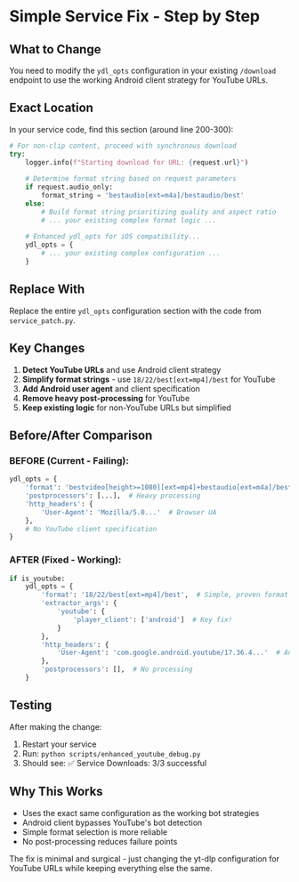 # Simple Service Fix - Step by Step

## What to Change
You need to modify the `ydl_opts` configuration in your existing `/download` endpoint to use the working Android client strategy for YouTube URLs.

## Exact Location
In your service code, find this section (around line 200-300):
```python
# For non-clip content, proceed with synchronous download
try:
    logger.info(f"Starting download for URL: {request.url}")
    
    # Determine format string based on request parameters
    if request.audio_only:
        format_string = 'bestaudio[ext=m4a]/bestaudio/best'
    else:
        # Build format string prioritizing quality and aspect ratio
        # ... your existing complex format logic ...
    
    # Enhanced ydl_opts for iOS compatibility...
    ydl_opts = {
        # ... your existing complex configuration ...
    }
```

## Replace With
Replace the entire `ydl_opts` configuration section with the code from `service_patch.py`.

## Key Changes
1. **Detect YouTube URLs** and use Android client strategy
2. **Simplify format strings** - use `18/22/best[ext=mp4]/best` for YouTube
3. **Add Android user agent** and client specification
4. **Remove heavy post-processing** for YouTube
5. **Keep existing logic** for non-YouTube URLs but simplified

## Before/After Comparison

### BEFORE (Current - Failing):
```python
ydl_opts = {
    'format': 'bestvideo[height>=1080][ext=mp4]+bestaudio[ext=m4a]/best[ext=mp4][height>=1080]...',  # Complex
    'postprocessors': [...],  # Heavy processing
    'http_headers': {
        'User-Agent': 'Mozilla/5.0...'  # Browser UA
    },
    # No YouTube client specification
}
```

### AFTER (Fixed - Working):
```python
if is_youtube:
    ydl_opts = {
        'format': '18/22/best[ext=mp4]/best',  # Simple, proven format
        'extractor_args': {
            'youtube': {
                'player_client': ['android']  # Key fix!
            }
        },
        'http_headers': {
            'User-Agent': 'com.google.android.youtube/17.36.4...'  # Android UA
        },
        'postprocessors': [],  # No processing
    }
```

## Testing
After making the change:
1. Restart your service
2. Run: `python scripts/enhanced_youtube_debug.py`
3. Should see: ✅ Service Downloads: 3/3 successful

## Why This Works
- Uses the exact same configuration as the working bot strategies
- Android client bypasses YouTube's bot detection
- Simple format selection is more reliable
- No post-processing reduces failure points

The fix is minimal and surgical - just changing the yt-dlp configuration for YouTube URLs while keeping everything else the same.